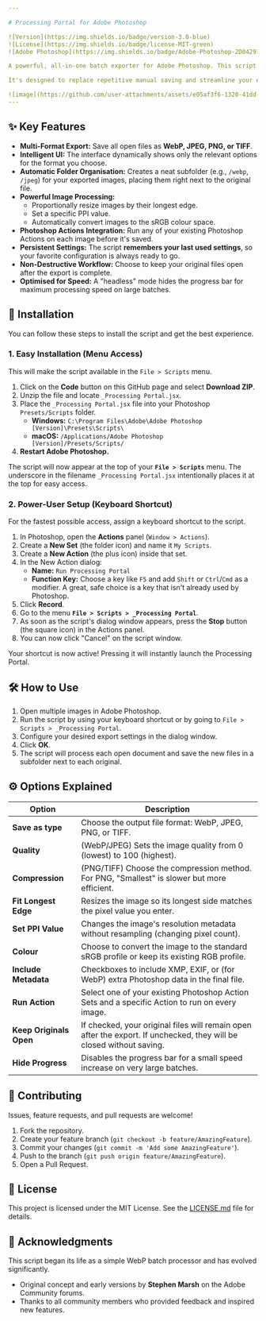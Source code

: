 ```yaml
---

# Processing Portal for Adobe Photoshop

![Version](https://img.shields.io/badge/version-3.0-blue)
![License](https://img.shields.io/badge/license-MIT-green)
![Adobe Photoshop](https://img.shields.io/badge/Adobe-Photoshop-2D0429?logo=adobe)

A powerful, all-in-one batch exporter for Adobe Photoshop. This script processes all currently open documents, offering a rich set of options for resizing, format conversion, and automation, all within a clean, professional user interface.

It's designed to replace repetitive manual saving and streamline your entire export workflow.

![image](https://github.com/user-attachments/assets/e05af3f6-1320-41dd-9642-411efe8960ee)
---
```


## ✨ Key Features

*   **Multi-Format Export:** Save all open files as **WebP, JPEG, PNG, or TIFF**.
*   **Intelligent UI:** The interface dynamically shows only the relevant options for the format you choose.
*   **Automatic Folder Organisation:** Creates a neat subfolder (e.g., `/webp`, `/jpeg`) for your exported images, placing them right next to the original file.
*   **Powerful Image Processing:**
    *   Proportionally resize images by their longest edge.
    *   Set a specific PPI value.
    *   Automatically convert images to the sRGB colour space.
*   **Photoshop Actions Integration:** Run any of your existing Photoshop Actions on each image before it's saved.
*   **Persistent Settings:** The script **remembers your last used settings**, so your favorite configuration is always ready to go.
*   **Non-Destructive Workflow:** Choose to keep your original files open after the export is complete.
*   **Optimised for Speed:** A "headless" mode hides the progress bar for maximum processing speed on large batches.

## 🚀 Installation

You can follow these steps to install the script and get the best experience.

### 1. Easy Installation (Menu Access)

This will make the script available in the `File > Scripts` menu.

1.  Click on the **Code** button on this GitHub page and select **Download ZIP**.
2.  Unzip the file and locate `_Processing Portal.jsx`.
3.  Place the `_Processing Portal.jsx` file into your Photoshop `Presets/Scripts` folder.
    *   **Windows:** `C:\Program Files\Adobe\Adobe Photoshop [Version]\Presets\Scripts\`
    *   **macOS:** `/Applications/Adobe Photoshop [Version]/Presets/Scripts/`
4.  **Restart Adobe Photoshop.**

The script will now appear at the top of your **`File > Scripts`** menu. The underscore in the filename `_Processing Portal.jsx` intentionally places it at the top for easy access.

### 2. Power-User Setup (Keyboard Shortcut)

For the fastest possible access, assign a keyboard shortcut to the script.

1.  In Photoshop, open the **Actions** panel (`Window > Actions`).
2.  Create a **New Set** (the folder icon) and name it `My Scripts`.
3.  Create a **New Action** (the plus icon) inside that set.
4.  In the New Action dialog:
    *   **Name:** `Run Processing Portal`
    *   **Function Key:** Choose a key like `F5` and add `Shift` or `Ctrl`/`Cmd` as a modifier. A great, safe choice is a key that isn't already used by Photoshop.
5.  Click **Record**.
6.  Go to the menu **`File > Scripts > _Processing Portal`**.
7.  As soon as the script's dialog window appears, press the **Stop** button (the square icon) in the Actions panel.
8.  You can now click "Cancel" on the script window.

Your shortcut is now active! Pressing it will instantly launch the Processing Portal.

## 🛠️ How to Use

1.  Open multiple images in Adobe Photoshop.
2.  Run the script by using your keyboard shortcut or by going to `File > Scripts > _Processing Portal`.
3.  Configure your desired export settings in the dialog window.
4.  Click **OK**.
5.  The script will process each open document and save the new files in a subfolder next to each original.

## ⚙️ Options Explained

| Option                  | Description                                                                                             |
| ----------------------- | ------------------------------------------------------------------------------------------------------- |
| **Save as type**        | Choose the output file format: WebP, JPEG, PNG, or TIFF.                                                |
| **Quality**             | (WebP/JPEG) Sets the image quality from 0 (lowest) to 100 (highest).                                    |
| **Compression**         | (PNG/TIFF) Choose the compression method. For PNG, "Smallest" is slower but more efficient.             |
| **Fit Longest Edge**    | Resizes the image so its longest side matches the pixel value you enter.                                |
| **Set PPI Value**       | Changes the image's resolution metadata without resampling (changing pixel count).                      |
| **Colour**               | Choose to convert the image to the standard sRGB profile or keep its existing RGB profile.              |
| **Include Metadata**    | Checkboxes to include XMP, EXIF, or (for WebP) extra Photoshop data in the final file.                  |
| **Run Action**          | Select one of your existing Photoshop Action Sets and a specific Action to run on every image.          |
| **Keep Originals Open** | If checked, your original files will remain open after the export. If unchecked, they will be closed without saving. |
| **Hide Progress**       | Disables the progress bar for a small speed increase on very large batches.                             |

## 🤝 Contributing

Issues, feature requests, and pull requests are welcome!

1.  Fork the repository.
2.  Create your feature branch (`git checkout -b feature/AmazingFeature`).
3.  Commit your changes (`git commit -m 'Add some AmazingFeature'`).
4.  Push to the branch (`git push origin feature/AmazingFeature`).
5.  Open a Pull Request.

## 📜 License

This project is licensed under the MIT License. See the [LICENSE.md](LICENSE.md) file for details.

## 🙏 Acknowledgments

This script began its life as a simple WebP batch processor and has evolved significantly.
*   Original concept and early versions by **Stephen Marsh** on the Adobe Community forums.
*   Thanks to all community members who provided feedback and inspired new features.
